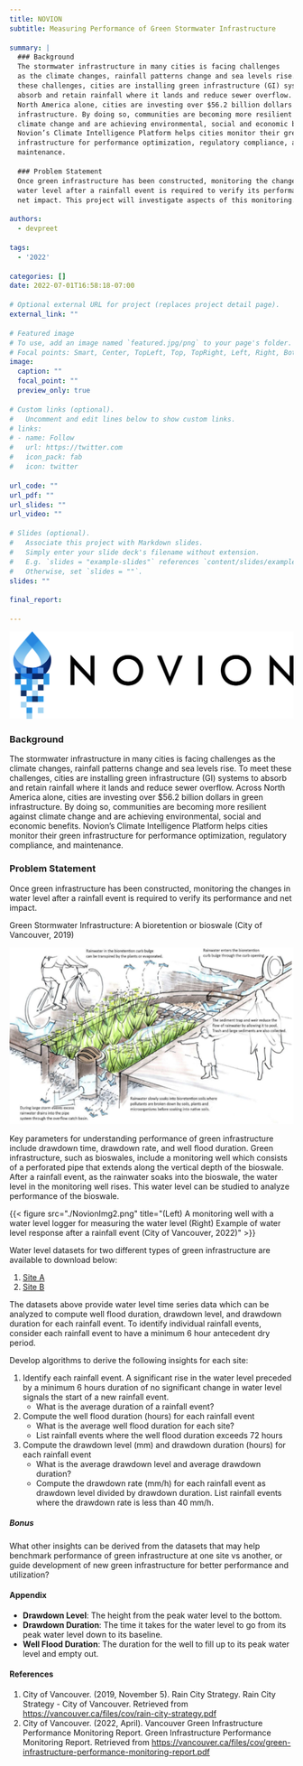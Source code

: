 ```yaml
---
title: NOVION
subtitle: Measuring Performance of Green Stormwater Infrastructure

summary: |
  ### Background
  The stormwater infrastructure in many cities is facing challenges
  as the climate changes, rainfall patterns change and sea levels rise. To meet
  these challenges, cities are installing green infrastructure (GI) systems to
  absorb and retain rainfall where it lands and reduce sewer overflow. Across
  North America alone, cities are investing over $56.2 billion dollars in green
  infrastructure. By doing so, communities are becoming more resilient against
  climate change and are achieving environmental, social and economic benefits.
  Novion’s Climate Intelligence Platform helps cities monitor their green
  infrastructure for performance optimization, regulatory compliance, and
  maintenance.

  ### Problem Statement
  Once green infrastructure has been constructed, monitoring the changes in
  water level after a rainfall event is required to verify its performance and
  net impact. This project will investigate aspects of this monitoring.

authors:
  - devpreet

tags:
  - '2022'

categories: []
date: 2022-07-01T16:58:18-07:00

# Optional external URL for project (replaces project detail page).
external_link: ""

# Featured image
# To use, add an image named `featured.jpg/png` to your page's folder.
# Focal points: Smart, Center, TopLeft, Top, TopRight, Left, Right, BottomLeft, Bottom, BottomRight.
image:
  caption: ""
  focal_point: ""
  preview_only: true

# Custom links (optional).
#   Uncomment and edit lines below to show custom links.
# links:
# - name: Follow
#   url: https://twitter.com
#   icon_pack: fab
#   icon: twitter

url_code: ""
url_pdf: ""
url_slides: ""
url_video: ""

# Slides (optional).
#   Associate this project with Markdown slides.
#   Simply enter your slide deck's filename without extension.
#   E.g. `slides = "example-slides"` references `content/slides/example-slides.md`.
#   Otherwise, set `slides = ""`.
slides: ""

final_report:

---
```

![](NovionLogo.png)

### Background
The stormwater infrastructure in many cities is facing challenges as the
climate changes, rainfall patterns change and sea levels rise. To meet these
challenges, cities are installing green infrastructure (GI) systems to absorb
and retain rainfall where it lands and reduce sewer overflow. Across North
America alone, cities are investing over $56.2 billion dollars in green
infrastructure. By doing so, communities are becoming more resilient against
climate change and are achieving environmental, social and economic benefits.
Novion’s Climate Intelligence Platform helps cities monitor their green
infrastructure for performance optimization, regulatory compliance, and
maintenance.


### Problem Statement
Once green infrastructure has been constructed, monitoring the changes in water
level after a rainfall event is required to verify its performance and net
impact.

Green Stormwater Infrastructure: A bioretention or bioswale (City of Vancouver,
2019)

![](NovionImg1.png)

Key parameters for understanding performance of green infrastructure include
drawdown time, drawdown rate, and well flood duration. Green infrastructure,
such as bioswales, include a monitoring well which consists of a perforated
pipe that extends along the vertical depth of the bioswale. After a rainfall
event, as the rainwater soaks into the bioswale, the water level in the
monitoring well rises. This water level can be studied to analyze performance
of the bioswale.

{{< figure src="./NovionImg2.png" title="(Left) A monitoring well with a water level logger for measuring the water level (Right) Example of water level response after a rainfall event (City of Vancouver, 2022)" >}}


Water level datasets for two different types of green infrastructure are
available to download below:
  1. [Site
     A](https://drive.google.com/file/d/1n0o8VzmS85txUbXJzrUcCcCTP5goi6dB/view)
  2. [Site
     B](https://drive.google.com/file/d/1TNwAMm7QIQ8pyb72L2u6z1XVJEQiEWne/view)


The datasets above provide water level time series data which can be analyzed
to compute well flood duration, drawdown level, and drawdown duration for each
rainfall event. To identify individual rainfall events, consider each rainfall
event to have a minimum 6 hour antecedent dry period.

Develop algorithms to derive the following insights for each site:

  1. Identify each rainfall event. A significant rise in the water level
     preceded by a minimum 6 hours duration of no significant change in water
     level signals the start of a new rainfall event.
     * What is the average duration of a rainfall event?
  2. Compute the well flood duration (hours) for each rainfall event
     * What is the average well flood duration for each site?
     * List rainfall events where the well flood duration exceeds 72 hours
  3. Compute the drawdown level (mm) and drawdown duration (hours) for each
     rainfall event
     * What is the average drawdown level and average drawdown duration?
     * Compute the drawdown rate (mm/h) for each rainfall event as drawdown
       level divided by drawdown duration. List rainfall events where the
       drawdown rate is less than 40 mm/h.

##### Bonus
What other insights can be derived from the datasets that may help benchmark
performance of green infrastructure at one site vs another, or guide
development of new green infrastructure for better performance and utilization?

#### Appendix

  * **Drawdown Level**: The height from the peak water level to the bottom.
  * **Drawdown Duration**: The time it takes for the water level to go from its
    peak water level down to its baseline.
  * **Well Flood Duration**: The duration for the well to fill up to its peak
    water level and empty out.

#### References

1. City of Vancouver. (2019, November 5). Rain City Strategy. Rain City
Strategy - City of Vancouver. Retrieved from
https://vancouver.ca/files/cov/rain-city-strategy.pdf
1. City of Vancouver. (2022, April). Vancouver Green Infrastructure Performance
Monitoring Report. Green Infrastructure Performance Monitoring Report.
Retrieved from
https://vancouver.ca/files/cov/green-infrastructure-performance-monitoring-report.pdf
